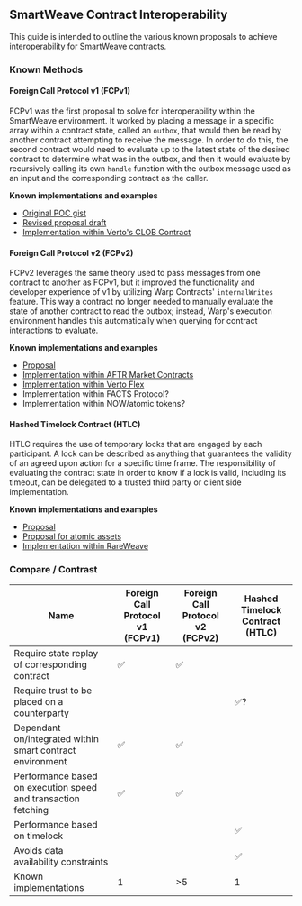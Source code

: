 ## SmartWeave Contract Interoperability 

This guide is intended to outline the various known proposals to achieve interoperability for SmartWeave contracts.

### Known Methods

#### Foreign Call Protocol v1 (FCPv1)

FCPv1 was the first proposal to solve for interoperability within the SmartWeave environment. It worked by placing a message in a specific array within a contract state, called an `outbox`, that would then be read by another contract attempting to receive the message. In order to do this, the second contract would need to evaluate up to the latest state of the desired contract to determine what was in the outbox, and then it would evaluate by recursively calling its own `handle` function with the outbox message used as an input and the corresponding contract as the caller.

**Known implementations and examples**
- [Original POC gist](https://gist.github.com/t8/e5485597c479b5c949aee580b7feeab2)
- [Revised proposal draft](https://www.notion.so/Foreign-Call-Protocol-Specification-61e221e5118a40b980fcaade35a2a718)
- [Implementation within Verto's CLOB Contract](https://github.com/useverto/contracts/tree/main/src/clob)

#### Foreign Call Protocol v2 (FCPv2)

FCPv2 leverages the same theory used to pass messages from one contract to another as FCPv1, but it improved the functionality and developer experience of v1 by utilizing Warp Contracts' `internalWrites` feature. This way a contract no longer needed to manually evaluate the state of another contract to read the outbox; instead, Warp's execution environment handles this automatically when querying for contract interactions to evaluate.

**Known implementations and examples**
- [Proposal](https://specs.g8way.io/?tx=iXHbTuV7kUR6hQGwNjdnYFxxp5HBIG1b3YI2yy7ws_M)
- [Implementation within AFTR Market Contracts](https://github.com/aftrmarket/aftr-contracts)
- [Implementation within Verto Flex](https://github.com/useverto/flex)
- Implementation within FACTS Protocol?
- Implementation within NOW/atomic tokens?

#### Hashed Timelock Contract (HTLC)

HTLC requires the use of temporary locks that are engaged by each participant. A lock can be described as anything that guarantees the validity of an agreed upon action for a specific time frame. The responsibility of evaluating the contract state in order to know if a lock is valid, including its timeout, can be delegated to a trusted third party or client side implementation.

**Known implementations and examples**
- [Proposal](https://arweave.app/tx/LO3owpsedIst_QHDsR_XtlMoBaWWRVtYRLFXYrU-jnA)
- [Proposal for atomic assets](https://arweave.net/oIrgzZt3UBW9ct_WzIVTxO6XO1w1AJKJEsrncJJ2IAI)
- [Implementation within RareWeave](https://rareweave.store/)

### Compare / Contrast

| Name                                                          | **Foreign Call Protocol v1 (FCPv1)** | **Foreign Call Protocol v2 (FCPv2)** | **Hashed Timelock Contract (HTLC)** |
|---------------------------------------------------------------|--------------------------------------|--------------------------------------|-------------------------------------|
| Require state replay of corresponding contract                |                   ✅                  |                   ✅                  |                                     |
| Require trust to be placed on a counterparty                  |                                      |                                      |                  ✅?                 |
| Dependant on/integrated within smart contract environment     |                   ✅                  |                   ✅                  |                                     |
| Performance based on execution speed and transaction fetching |                   ✅                  |                   ✅                  |                                     |
| Performance based on timelock                                 |                                      |                                      |                  ✅                  |
| Avoids data availability constraints                          |                                      |                                      |                  ✅                  |
| Known implementations                                         |                   1                  |                  >5                  |                  1                  |


